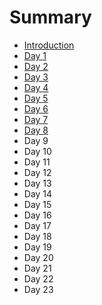 # Summary

* [Introduction](README.md)
* [Day 1](day-1.md)
* [Day 2](day-2.md)
* [Day 3](day-3.md)
* [Day 4](day-4.md)
* [Day 5](day-5.md)
* [Day 6](day-6.md)
* [Day 7](day-7.md)
* [Day 8](day-8.md)
* Day 9
* Day 10
* Day 11
* Day 12
* Day 13
* Day 14
* Day 15
* Day 16
* Day 17
* Day 18
* Day 19
* Day 20
* Day 21
* Day 22
* Day 23

